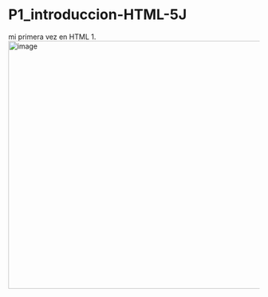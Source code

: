 # P1_introduccion-HTML-5J
mi primera vez en HTML
1.<img width="798" height="498" alt="image" src="https://github.com/user-attachments/assets/23ead90e-3ac3-4b3e-b42f-f62993631464" />
